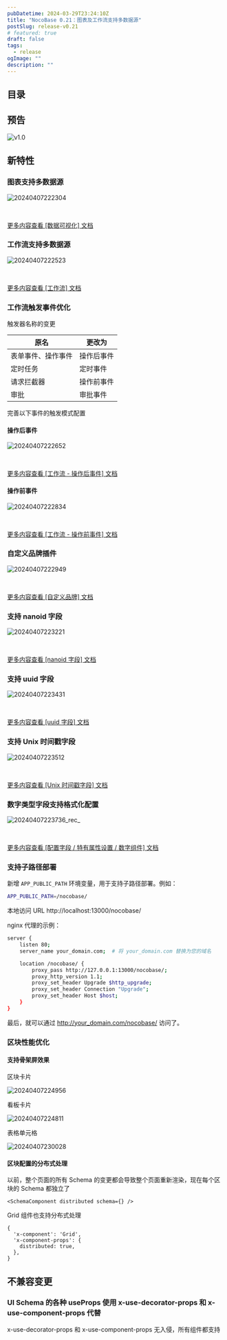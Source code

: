 ```yaml
---
pubDatetime: 2024-03-29T23:24:10Z
title: "NocoBase 0.21：图表及工作流支持多数据源"
postSlug: release-v0.21
# featured: true
draft: false
tags:
  - release
ogImage: ""
description: ""
---
```


## 目录
## 预告

![v1.0](https://nocobase-docs.oss-cn-beijing.aliyuncs.com/img_v3_029o_5f3bdbd4-1180-43dc-8ccb-1a24eebebbcg.png)

## 新特性

### 图表支持多数据源

![20240407222304](https://nocobase-docs.oss-cn-beijing.aliyuncs.com/20240407222304.png)

<br />

[更多内容查看 [数据可视化] 文档](https://docs-cn.nocobase.com/handbook/data-visualization)

### 工作流支持多数据源

![20240407222523](https://nocobase-docs.oss-cn-beijing.aliyuncs.com/20240407222523.png)

<br />

[更多内容查看 [工作流] 文档](https://docs-cn.nocobase.com/handbook/workflow)

### 工作流触发事件优化

触发器名称的变更

| 原名               | 更改为     |
| ------------------ | ---------- |
| 表单事件、操作事件 | 操作后事件 |
| 定时任务           | 定时事件   |
| 请求拦截器         | 操作前事件 |
| 审批               | 审批事件   |

完善以下事件的触发模式配置

#### 操作后事件

![20240407222652](https://nocobase-docs.oss-cn-beijing.aliyuncs.com/20240407222652.png)

<br />

[更多内容查看 [工作流 - 操作后事件] 文档](https://docs-cn.nocobase.com/handbook/workflow/plugins/action-trigger)

#### 操作前事件

![20240407222834](https://nocobase-docs.oss-cn-beijing.aliyuncs.com/20240407222834.png)

<br />

[更多内容查看 [工作流 - 操作前事件] 文档](https://docs-cn.nocobase.com/handbook/workflow/plugins/request-interceptor)

### 自定义品牌插件

![20240407222949](https://nocobase-docs.oss-cn-beijing.aliyuncs.com/20240407222949.png)

<br />

[更多内容查看 [自定义品牌] 文档](https://docs-cn.nocobase.com/handbook/custom-brand)

### 支持 nanoid 字段

![20240407223221](https://nocobase-docs.oss-cn-beijing.aliyuncs.com/20240407223221.png)

<br />

[更多内容查看 [nanoid 字段] 文档](https://docs-cn.nocobase.com/handbook/data-modeling/collection-fields/advanced/nano-id)

### 支持 uuid 字段

![20240407223431](https://nocobase-docs.oss-cn-beijing.aliyuncs.com/20240407223431.png)

<br />

[更多内容查看 [uuid 字段] 文档](https://docs-cn.nocobase.com/handbook/data-modeling/collection-fields/advanced/uuid)

### 支持 Unix 时间戳字段

![20240407223512](https://nocobase-docs.oss-cn-beijing.aliyuncs.com/20240407223512.png)

<br />

[更多内容查看 [Unix 时间戳字段] 文档](https://docs-cn.nocobase.com/handbook/data-modeling/collection-fields/datetime/unix-timestamp)

### 数字类型字段支持格式化配置

![20240407223736_rec_](https://nocobase-docs.oss-cn-beijing.aliyuncs.com/20240407223736_rec_.gif)

<br />

[更多内容查看 [配置字段 / 特有属性设置 / 数字组件] 文档](https://docs-cn.nocobase.com/handbook/ui/fields/field-settings/number-format)

### 支持子路径部署

新增 `APP_PUBLIC_PATH` 环境变量，用于支持子路径部署。例如：

```bash
APP_PUBLIC_PATH=/nocobase/
```

本地访问 URL http://localhost:13000/nocobase/

nginx 代理的示例：

```bash
server {
    listen 80;
    server_name your_domain.com;  # 将 your_domain.com 替换为您的域名

    location /nocobase/ {
        proxy_pass http://127.0.0.1:13000/nocobase/;
        proxy_http_version 1.1;
        proxy_set_header Upgrade $http_upgrade;
        proxy_set_header Connection "Upgrade";
        proxy_set_header Host $host;
    }
}
```

最后，就可以通过 http://your_domain.com/nocobase/ 访问了。

### 区块性能优化

#### 支持骨架屏效果

区块卡片

![20240407224956](https://nocobase-docs.oss-cn-beijing.aliyuncs.com/20240407224956.png)

看板卡片

![20240407224811](https://nocobase-docs.oss-cn-beijing.aliyuncs.com/20240407224811.png)

表格单元格

![20240407230028](https://nocobase-docs.oss-cn-beijing.aliyuncs.com/20240407230028.png)

#### 区块配置的分布式处理

以前，整个页面的所有 Schema 的变更都会导致整个页面重新渲染，现在每个区块的 Schema 都独立了

```tsx | pure
<SchemaComponent distributed schema={} />
```

Grid 组件也支持分布式处理

```tsx | pure
{
  'x-component': 'Grid',
  'x-component-props': {
    distributed: true,
  },
}
```

## 不兼容变更

### UI Schema 的各种 useProps 使用 x-use-decorator-props 和 x-use-component-props 代替

x-use-decorator-props 和 x-use-component-props 无入侵，所有组件都支持